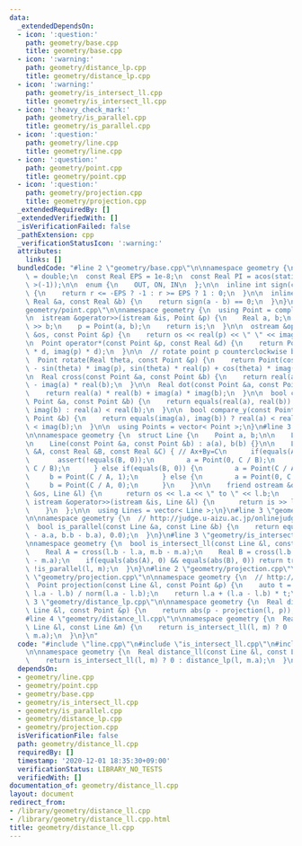 ```yaml
---
data:
  _extendedDependsOn:
  - icon: ':question:'
    path: geometry/base.cpp
    title: geometry/base.cpp
  - icon: ':warning:'
    path: geometry/distance_lp.cpp
    title: geometry/distance_lp.cpp
  - icon: ':warning:'
    path: geometry/is_intersect_ll.cpp
    title: geometry/is_intersect_ll.cpp
  - icon: ':heavy_check_mark:'
    path: geometry/is_parallel.cpp
    title: geometry/is_parallel.cpp
  - icon: ':question:'
    path: geometry/line.cpp
    title: geometry/line.cpp
  - icon: ':question:'
    path: geometry/point.cpp
    title: geometry/point.cpp
  - icon: ':question:'
    path: geometry/projection.cpp
    title: geometry/projection.cpp
  _extendedRequiredBy: []
  _extendedVerifiedWith: []
  _isVerificationFailed: false
  _pathExtension: cpp
  _verificationStatusIcon: ':warning:'
  attributes:
    links: []
  bundledCode: "#line 2 \"geometry/base.cpp\"\n\nnamespace geometry {\n  using Real\
    \ = double;\n  const Real EPS = 1e-8;\n  const Real PI = acos(static_cast< Real\
    \ >(-1));\n\n  enum {\n    OUT, ON, IN\n  };\n\n  inline int sign(const Real &r)\
    \ {\n    return r <= -EPS ? -1 : r >= EPS ? 1 : 0;\n  }\n\n  inline bool equals(const\
    \ Real &a, const Real &b) {\n    return sign(a - b) == 0;\n  }\n}\n#line 3 \"\
    geometry/point.cpp\"\n\nnamespace geometry {\n  using Point = complex< Real >;\n\
    \n  istream &operator>>(istream &is, Point &p) {\n    Real a, b;\n    is >> a\
    \ >> b;\n    p = Point(a, b);\n    return is;\n  }\n\n  ostream &operator<<(ostream\
    \ &os, const Point &p) {\n    return os << real(p) << \" \" << imag(p);\n  }\n\
    \n  Point operator*(const Point &p, const Real &d) {\n    return Point(real(p)\
    \ * d, imag(p) * d);\n  }\n\n  // rotate point p counterclockwise by theta rad\n\
    \  Point rotate(Real theta, const Point &p) {\n    return Point(cos(theta) * real(p)\
    \ - sin(theta) * imag(p), sin(theta) * real(p) + cos(theta) * imag(p));\n  }\n\
    \n  Real cross(const Point &a, const Point &b) {\n    return real(a) * imag(b)\
    \ - imag(a) * real(b);\n  }\n\n  Real dot(const Point &a, const Point &b) {\n\
    \    return real(a) * real(b) + imag(a) * imag(b);\n  }\n\n  bool compare_x(const\
    \ Point &a, const Point &b) {\n    return equals(real(a), real(b)) ? imag(a) <\
    \ imag(b) : real(a) < real(b);\n  }\n\n  bool compare_y(const Point &a, const\
    \ Point &b) {\n    return equals(imag(a), imag(b)) ? real(a) < real(b) : imag(a)\
    \ < imag(b);\n  }\n\n  using Points = vector< Point >;\n}\n#line 3 \"geometry/line.cpp\"\
    \n\nnamespace geometry {\n  struct Line {\n    Point a, b;\n\n    Line() = default;\n\
    \n    Line(const Point &a, const Point &b) : a(a), b(b) {}\n\n    Line(const Real\
    \ &A, const Real &B, const Real &C) { // Ax+By=C\n      if(equals(A, 0)) {\n \
    \       assert(!equals(B, 0));\n        a = Point(0, C / B);\n        b = Point(1,\
    \ C / B);\n      } else if(equals(B, 0)) {\n        a = Point(C / A, 0);\n   \
    \     b = Point(C / A, 1);\n      } else {\n        a = Point(0, C / B);\n   \
    \     b = Point(C / A, 0);\n      }\n    }\n\n    friend ostream &operator<<(ostream\
    \ &os, Line &l) {\n      return os << l.a << \" to \" << l.b;\n    }\n\n    friend\
    \ istream &operator>>(istream &is, Line &l) {\n      return is >> l.a >> l.b;\n\
    \    }\n  };\n\n  using Lines = vector< Line >;\n}\n#line 3 \"geometry/is_parallel.cpp\"\
    \n\nnamespace geometry {\n  // http://judge.u-aizu.ac.jp/onlinejudge/description.jsp?id=CGL_2_A\n\
    \  bool is_parallel(const Line &a, const Line &b) {\n    return equals(cross(a.b\
    \ - a.a, b.b - b.a), 0.0);\n  }\n}\n#line 3 \"geometry/is_intersect_ll.cpp\"\n\
    \nnamespace geometry {\n  bool is_intersect_ll(const Line &l, const Line &m) {\n\
    \    Real A = cross(l.b - l.a, m.b - m.a);\n    Real B = cross(l.b - l.a, l.b\
    \ - m.a);\n    if(equals(abs(A), 0) && equals(abs(B), 0)) return true;\n    return\
    \ !is_parallel(l, m);\n  }\n}\n#line 2 \"geometry/projection.cpp\"\n\n#line 5\
    \ \"geometry/projection.cpp\"\n\nnamespace geometry {\n  // http://judge.u-aizu.ac.jp/onlinejudge/description.jsp?id=CGL_1_A\n\
    \  Point projection(const Line &l, const Point &p) {\n    auto t = dot(p - l.a,\
    \ l.a - l.b) / norm(l.a - l.b);\n    return l.a + (l.a - l.b) * t;\n  }\n}\n#line\
    \ 3 \"geometry/distance_lp.cpp\"\n\nnamespace geometry {\n  Real distance_lp(const\
    \ Line &l, const Point &p) {\n    return abs(p - projection(l, p));\n  }\n}\n\
    #line 4 \"geometry/distance_ll.cpp\"\n\nnamespace geometry {\n  Real distance_ll(const\
    \ Line &l, const Line &m) {\n    return is_intersect_ll(l, m) ? 0 : distance_lp(l,\
    \ m.a);\n  }\n}\n"
  code: "#include \"line.cpp\"\n#include \"is_intersect_ll.cpp\"\n#include \"distance_lp.cpp\"\
    \n\nnamespace geometry {\n  Real distance_ll(const Line &l, const Line &m) {\n\
    \    return is_intersect_ll(l, m) ? 0 : distance_lp(l, m.a);\n  }\n}\n"
  dependsOn:
  - geometry/line.cpp
  - geometry/point.cpp
  - geometry/base.cpp
  - geometry/is_intersect_ll.cpp
  - geometry/is_parallel.cpp
  - geometry/distance_lp.cpp
  - geometry/projection.cpp
  isVerificationFile: false
  path: geometry/distance_ll.cpp
  requiredBy: []
  timestamp: '2020-12-01 18:35:30+09:00'
  verificationStatus: LIBRARY_NO_TESTS
  verifiedWith: []
documentation_of: geometry/distance_ll.cpp
layout: document
redirect_from:
- /library/geometry/distance_ll.cpp
- /library/geometry/distance_ll.cpp.html
title: geometry/distance_ll.cpp
---
```

